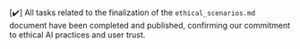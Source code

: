 [✔️] All tasks related to the finalization of the `ethical_scenarios.md` document have been completed and published, confirming our commitment to ethical AI practices and user trust.